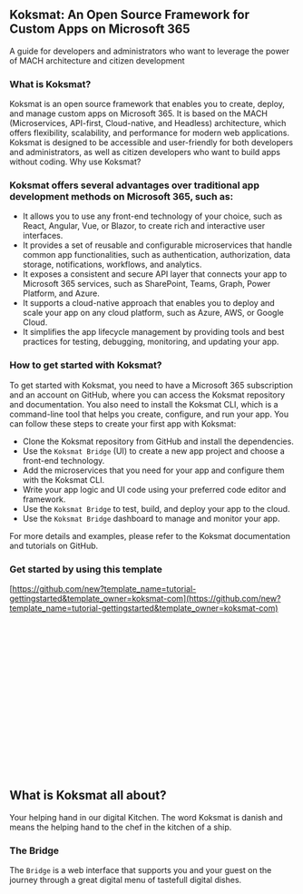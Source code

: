 ## Koksmat: An Open Source Framework for Custom Apps on Microsoft 365

A guide for developers and administrators who want to leverage the power of MACH architecture and citizen development

### What is Koksmat?

Koksmat is an open source framework that enables you to create, deploy, and manage custom apps on Microsoft 365. It is based on the MACH (Microservices, API-first, Cloud-native, and Headless) architecture, which offers flexibility, scalability, and performance for modern web applications. Koksmat is designed to be accessible and user-friendly for both developers and administrators, as well as citizen developers who want to build apps without coding.
Why use Koksmat?

### Koksmat offers several advantages over traditional app development methods on Microsoft 365, such as:

-	It allows you to use any front-end technology of your choice, such as React, Angular, Vue, or Blazor, to create rich and interactive user interfaces.
-	It provides a set of reusable and configurable microservices that handle common app functionalities, such as authentication, authorization, data storage, notifications, workflows, and analytics.
-	It exposes a consistent and secure API layer that connects your app to Microsoft 365 services, such as SharePoint, Teams, Graph, Power Platform, and Azure.
-	It supports a cloud-native approach that enables you to deploy and scale your app on any cloud platform, such as Azure, AWS, or Google Cloud.
-	It simplifies the app lifecycle management by providing tools and best practices for testing, debugging, monitoring, and updating your app.

### How to get started with Koksmat?

To get started with Koksmat, you need to have a Microsoft 365 subscription and an account on GitHub, where you can access the Koksmat repository and documentation. You also need to install the Koksmat CLI, which is a command-line tool that helps you create, configure, and run your app. You can follow these steps to create your first app with Koksmat:

-	Clone the Koksmat repository from GitHub and install the dependencies.
-	Use the `Koksmat Bridge` (UI) to create a new app project and choose a front-end technology.
-	Add the microservices that you need for your app and configure them with the Koksmat CLI.
-	Write your app logic and UI code using your preferred code editor and framework.
-	Use the `Koksmat Bridge` to test, build, and deploy your app to the cloud.
-	Use the `Koksmat Bridge` dashboard to manage and monitor your app.

For more details and examples, please refer to the Koksmat documentation and tutorials on GitHub.





### Get started by using this template

[https://github.com/new?template_name=tutorial-gettingstarted&template_owner=koksmat-com](https://github.com/new?template_name=tutorial-gettingstarted&template_owner=koksmat-com)


```




















```












## What is Koksmat all about?

Your helping hand in our digital Kitchen. The word
Koksmat is danish and means the helping hand to the chef in the kitchen
of a ship.

### The Bridge
The `Bridge` is a web interface that supports you and your guest on the journey through a great digital menu of tastefull digital dishes. 
